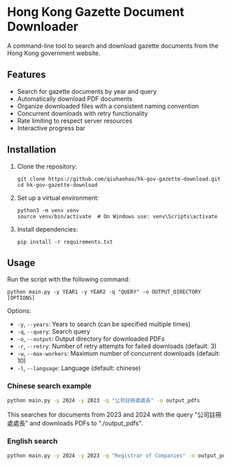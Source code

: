 # Hong Kong Gazette Document Downloader

A command-line tool to search and download gazette documents from the Hong Kong government website.

## Features

- Search for gazette documents by year and query
- Automatically download PDF documents
- Organize downloaded files with a consistent naming convention
- Concurrent downloads with retry functionality
- Rate limiting to respect server resources
- Interactive progress bar

## Installation

1. Clone the repository:
   ```
   git clone https://github.com/qiuhaohao/hk-gov-gazette-download.git
   cd hk-gov-gazette-download
   ```

2. Set up a virtual environment:
   ```
   python3 -m venv venv
   source venv/bin/activate  # On Windows use: venv\Scripts\activate
   ```

3. Install dependencies:
   ```
   pip install -r requirements.txt
   ```

## Usage

Run the script with the following command:
```
python main.py -y YEAR1 -y YEAR2 -q "QUERY" -o OUTPUT_DIRECTORY [OPTIONS]
```

Options:
- `-y`, `--years`: Years to search (can be specified multiple times)
- `-q`, `--query`: Search query
- `-o`, `--output`: Output directory for downloaded PDFs
- `-r`, `--retry`: Number of retry attempts for failed downloads (default: 3)
- `-w`, `--max-workers`: Maximum number of concurrent downloads (default: 10)
- `-l`, `--language`: Language (default: chinese)

### Chinese search example
```sh
python main.py -y 2024 -y 2023 -q "公司註冊處處長" -o output_pdfs
```
This searches for documents from 2023 and 2024 with the query "公司註冊處處長" and downloads PDFs to "./output_pdfs".
### English search
```sh
python main.py -y 2024 -y 2023 -q "Registrar of Companies" -o output_pdfs -l english
```
